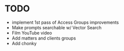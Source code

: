 # TODO

- implement 1st pass of Access Groups improvements
- Make prompts searchable w/ Vector Search
- Film YouTube video
- Add matters and clients groups
- Add chonky